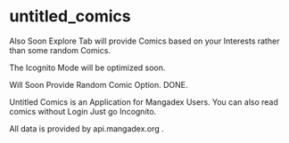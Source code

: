# untitled_comics

Also Soon Explore Tab will provide Comics based on your Interests rather than some random Comics.

The Icognito Mode will be optimized soon.

Will Soon Provide Random Comic Option. DONE.

Untitled Comics is an Application for Mangadex Users. You can also read comics without Login Just go Incognito.

All data is provided by api.mangadex.org .
